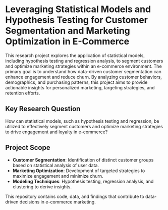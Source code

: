 
# Leveraging Statistical Models and Hypothesis Testing for Customer Segmentation and Marketing Optimization in E-Commerce

This research project explores the application of statistical models, including hypothesis testing and regression analysis, to segment customers and optimize marketing strategies within an e-commerce environment. The primary goal is to understand how data-driven customer segmentation can enhance engagement and reduce churn. By analyzing customer behaviors, demographics, and purchasing patterns, this project aims to provide actionable insights for personalized marketing, targeting strategies, and retention efforts. 

## Key Research Question
How can statistical models, such as hypothesis testing and regression, be utilized to effectively segment customers and optimize marketing strategies to drive engagement and loyalty in e-commerce?

## Project Scope
- **Customer Segmentation**: Identification of distinct customer groups based on statistical analysis of user data.
- **Marketing Optimization**: Development of targeted strategies to maximize engagement and minimize churn.
- **Modeling Techniques**: Hypothesis testing, regression analysis, and clustering to derive insights.
  
This repository contains code, data, and findings that contribute to data-driven decisions in e-commerce marketing.
